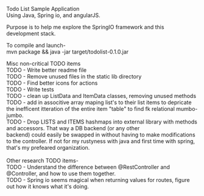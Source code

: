 Todo List Sample Application<br>
Using Java, Spring io, and angularJS.<br>

Purpose is to help me explore the SpringIO framework and this development stack.<br>

To compile and launch-<br>
mvn package && java -jar target/todolist-0.1.0.jar

Misc non-critical TODO items<br>
TODO - Write better readme file<br>
TODO - Remove unused files in the static lib directory<br>
TODO - Find better icons for actions<br>
TODO - Write tests<br>
TODO - clean up ListData and ItemData classes, removing unused methods<br>
TODO - add in associtive array maping list's to their list items to depricate the inefficent itteration of the entire item 
"table" to find fk relational mumbo-jumbo.<br>
TODO - Drop LISTS and ITEMS hashmaps into external library with methods and accessors. That way a DB backend (or any other  
backend) could easily be swapped in without having to make modifications to the controller. If not for my rustyness with 
java and first time with spring, that's my prefeared organization.<br>
<br>
Other research TODO items-<br>
TODO - Understand the difference between @RestController and @Controller, and how to use them together.<br>
TODO - Spring io seems magical when returning values for routes, figure out how it knows what it's doing.<br>
